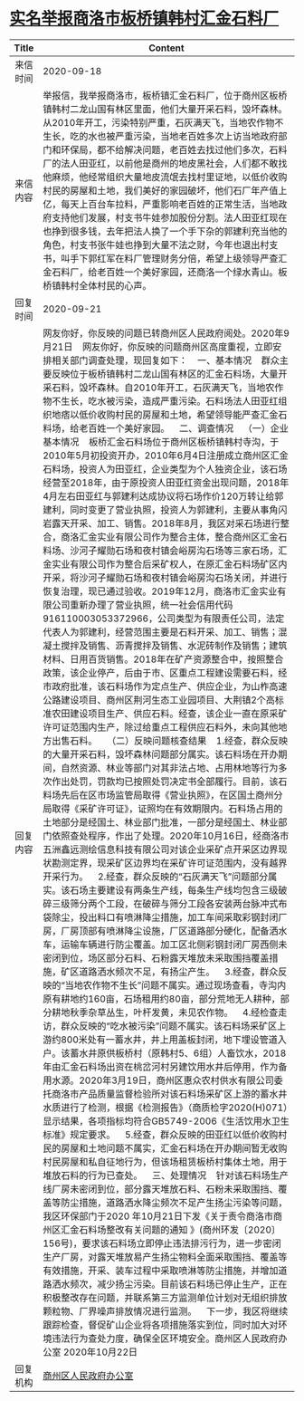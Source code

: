 # <a href="http://www.shangluo.gov.cn/zmhd/ldxxxx.jsp?urltype=leadermail.LeaderMailContentUrl&wbtreeid=1112&leadermailid=6470">实名举报商洛市板桥镇韩村汇金石料厂</a>
|Title|Content|
|:---:|---|
|来信时间|2020-09-18|
|来信内容|举报信，我举报商洛市，板桥镇汇金石料厂，位于商州区板桥镇韩村二龙山国有林区里面，他们大量开采石料，毁坏森林。从2010年开工，污染特别严重，石灰满天飞，当地农作物不生长，吃的水也被严重污染，当地老百姓多次上访当地政府部门和环保局，都不给解决问题，老百姓去找过他们多次，石料厂的法人田亚红，以前他是商州的地皮黑社会，人们都不敢找他麻烦，他经常组织大量地皮流氓去找村里证地，以低价收购村民的房屋和土地，我们美好的家园破坏，他们石厂年产值上亿，每天上百台车拉料，严重影响老百姓的正常生活，当地政府支持他们发展，村支书牛娃参加股份分割。法人田亚红现在也挣到很多钱，去年把法人换了一个手下杂的郭建利充当他的角色，村支书张牛娃也挣到大量不法之财，今年也退出村支书，叫手下郭红军在料厂管理财务分倍，希望上级领导严查汇金石料厂，给老百姓一个美好家园，还商洛一个绿水青山。板桥镇韩村全体村民的心声。|
|回复时间|2020-09-21|
|回复内容|网友你好，你反映的问题已转商州区人民政府阅处。2020年9月21日    网友你好，你反映的问题商州区高度重视，立即安排相关部门调查处理，现回复如下：    一、基本情况    群众主要反映位于板桥镇韩村二龙山国有林区的汇金石料场，大量开采石料，毁坏森林。自2010年开工，石灰满天飞，当地农作物不生长，吃水被污染，造成严重污染。石料场法人田亚红组织地痞以低价收购村民的房屋和土地，希望领导能严查汇金石料场，给老百姓一个美好家园。    二、调查情况    （一）企业基本情况    板桥汇金石料场位于商州区板桥镇韩村寺沟，于2010年5月初投资开办，2010年6月4日注册成立商州区汇金石料场，投资人为田亚红，企业类型为个人独资企业，该石场经营至2018年，由于原投资人田亚红资金出现问题，2018年4月左右田亚红与郭建利达成协议将石场作价120万转让给郭建利，同时变更了营业执照，投资人为郭建利，主要从事角闪岩露天开采、加工、销售。2018年8月，我区对采石场进行整合，商洛汇金实业有限公司作为整合主体，整合商州区汇金石料场、沙河子耀勋石场和夜村镇会峪房沟石场等三家石场，汇金实业有限公司作为整合后采矿权人，在原汇金石料场矿区内开采，将沙河子耀勋石场和夜村镇会峪房沟石场关闭，并进行恢复治理，现已通过验收。2019年12月，商洛市汇金实业有限公司重新办理了营业执照，统一社会信用代码916110003053372966，公司类型为有限责任公司，法定代表人为郭建利，经营范围主要是石料开采、加工、销售；混凝土搅拌及销售、沥青搅拌及销售、水泥砖制作及销售；建筑材料、日用百货销售。2018年在矿产资源整合中，按照整合政策，该企业停产，后由于市、区重点工程建设需要石料，经市政府批准，该石料场作为定点生产、供应企业，为山柞高速公路建设项目、商州区荆河生态工业园项目、大荆镇2个高标准农田建设项目生产、供应石料。经查，该企业一直在原采矿许可证范围内生产，除过给重点工程供应石料外，未向其他地方出售石料。    （二）反映问题核查结果    1.经查，群众反映的大量开采石料，毁坏森林问题部分属实。该石料场在开办期间，自然资源、林业等部门对其非法占地、占用林地等行为多次作出处罚，罚款均已按照处罚决定书全部履行。目前，该石料场先后在区市场监管局取得《营业执照》，在区国土商州分局取得《采矿许可证》，证照均在有效期限内。石料场占用的土地部分是经国土、林业部门批准，一部分是经国土、林业部门依照查处程序，作出了处理。2020年10月16日，经商洛市五洲鑫远测绘信息科技有限公司对该企业采矿点开采区边界现状勘测定界，现采矿区边界均在采矿许可证范围内，没有越界开采行为。    2.经查，群众反映的“石灰满天飞”问题部分属实。该石场主要建设有两条生产线，每条生产线均包含三级破碎三级筛分两个工段，在破碎与筛分工段各安装两台脉冲式布袋除尘，投出料口有喷淋降尘措施，加工车间采取彩钢封闭厂房，厂房顶部有喷淋降尘设施，厂区道路部分硬化，配备洒水车，运输车辆进行防尘覆盖。加工区北侧彩钢封闭厂房西侧未密闭到位，场区部分石料、石粉露天堆放未采取围挡覆盖措施，矿区道路洒水频次不足，有扬尘产生。    3.经查，群众反映的“当地农作物不生长”问题不属实。通过现场查看，寺沟内原有耕地约160亩，石场租用约80亩，部分荒地无人耕种，部分耕地秋季杂草丛生，叶杆发黄，未见农作物。    4.经检查走访，群众反映的“吃水被污染”问题不属实。该石料场采矿区上游约800米处有一蓄水井，井上用盖板封闭，地下埋设管道入户。该蓄水井原供板桥村（原韩村5、6组）人畜饮水，2018年由汇金石料场出资在桃岔河村另建饮用水井后停用，作为备用水源。2020年3月19日，商州区惠众农村供水有限公司委托商洛市产品质量监督检验所对该石料场采矿区上游的蓄水井水质进行了检测，根据《检测报告》（商质检字2020(H)071）显示结果，各项指标均符合GB5749-2006《生活饮用水卫生标准》规定要求。    5.经查，群众反映的田亚红以低价收购村民的房屋和土地问题不属实，汇金石料场在开办期间暂无收购村民房屋和私自征地行为，但该场租赁板桥村集体土地，用于堆放石料的行为已查处。    三、处理情况    针对该石料场生产线厂房未密闭到位，部分露天堆放石料、石粉未采取围挡、覆盖等防尘措施，道路洒水降尘频次不足产生扬尘污染等问题，我区环保部门于2020 年10月21日下发《关于责令商洛市商州区汇金石料场整改有关问题的通知 》(商州环发〔2020〕156号)，要求该石料场立即停止违法排污行为，进一步密闭生产厂房，对露天堆放易产生扬尘物料全面采取围挡、覆盖等有效措施，开采、装车过程中采取喷淋等防尘措施，并增加道路洒水频次，减少扬尘污染。目前该石料场已停止生产，正在积极整改存在问题，并联系第三方监测单位计划对无组织排放颗粒物、厂界噪声排放情况进行监测。    下一步，我区将继续跟踪检查，督促矿山企业将各项措施落实到位，同时加大对环境违法行为查处力度，确保全区环境安全。商州区人民政府办公室 2020年10月22日|
|回复机构|<a href="../../categories/agencies/商州区人民政府办公室.md">商州区人民政府办公室</a>|
